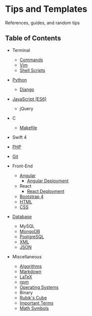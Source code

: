 # Tips and Templates

References, guides, and random tips

## Table of Contents

* Terminal
  * [Commands](Terminal_Commands.md)
  * [Vim](Vim.md)
  * [Shell Scripts](ShellScripts.md)

* [Python](Python.md)
  * [Django](Django.md)

* [JavaScript (ES6)](JavaScript.md)
  * jQuery

* C
  * [Makefile](Makefile.md)

* Swift 4

* [PHP](PHP.md)

* [Git](Git.md)

* Front-End
  * [Angular](Angular.md)
    * [Angular Deployment](AngularDeployment.md)
  * React
    * [React Deployment](ReactDeployment.md)
  * [Bootstrap 4](https://getbootstrap.com/)
  * [HTML](HTML.md)
  * [CSS](CSS.md)

* [Database](Database.md)
  * MySQL
  * [MongoDB](MongoDB.md)
  * [PostgreSQL](PostgreSQL.md)
  * [XML](XML.md)
  * [JSON](JSON.md)

* Miscellaneous
  * [Algorithms](Algorithms.md)
  * [Markdown](https://github.com/adam-p/markdown-here/wiki/Markdown-Cheatsheet)
  * [LaTeX](LaTeX.md)
  * [npm](npm.md)
  * [Operating Systems](OperatingSystems.md)
  * Binary
  * [Rubik's Cube](Rubiks.md)
  * [Important Terms](Resume.md)
  * [Math Symbols](Math.md)